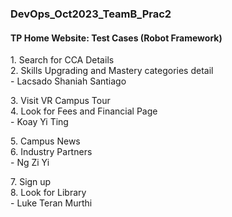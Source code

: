 ### DevOps_Oct2023_TeamB_Prac2

#### TP Home Website: Test Cases (Robot Framework) 

<p>
  1. Search for CCA Details </br>
  2. Skills Upgrading and Mastery categories detail </br>
  - Lacsado Shaniah Santiago
</p> 

<p>
  3. Visit VR Campus Tour </br>
  4. Look for Fees and Financial Page </br>
  - Koay Yi Ting
</p> 

<p>
  5. Campus News </br>
  6. Industry Partners </br>
  - Ng Zi Yi
</p> 

<p>
  7. Sign up </br>
  8. Look for Library </br>
  - Luke Teran Murthi
</p> 
